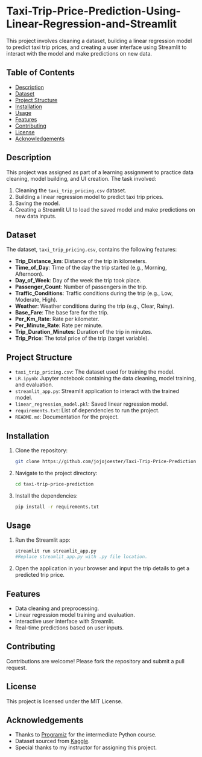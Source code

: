 # Taxi-Trip-Price-Prediction-Using-Linear-Regression-and-Streamlit

This project involves cleaning a dataset, building a linear regression model to predict taxi trip prices, and creating a user interface using Streamlit to interact with the model and make predictions on new data.

## Table of Contents

- [Description](#description)
- [Dataset](#dataset)
- [Project Structure](#project-structure)
- [Installation](#installation)
- [Usage](#usage)
- [Features](#features)
- [Contributing](#contributing)
- [License](#license)
- [Acknowledgements](#acknowledgements)

## Description

This project was assigned as part of a learning assignment to practice data cleaning, model building, and UI creation. The task involved:
1. Cleaning the `taxi_trip_pricing.csv` dataset.
2. Building a linear regression model to predict taxi trip prices.
3. Saving the model.
4. Creating a Streamlit UI to load the saved model and make predictions on new data inputs.

## Dataset

The dataset, `taxi_trip_pricing.csv`, contains the following features:
- **Trip_Distance_km**: Distance of the trip in kilometers.
- **Time_of_Day**: Time of the day the trip started (e.g., Morning, Afternoon).
- **Day_of_Week**: Day of the week the trip took place.
- **Passenger_Count**: Number of passengers in the trip.
- **Traffic_Conditions**: Traffic conditions during the trip (e.g., Low, Moderate, High).
- **Weather**: Weather conditions during the trip (e.g., Clear, Rainy).
- **Base_Fare**: The base fare for the trip.
- **Per_Km_Rate**: Rate per kilometer.
- **Per_Minute_Rate**: Rate per minute.
- **Trip_Duration_Minutes**: Duration of the trip in minutes.
- **Trip_Price**: The total price of the trip (target variable).

## Project Structure

- `taxi_trip_pricing.csv`: The dataset used for training the model.
- `LR.ipynb`: Jupyter notebook containing the data cleaning, model training, and evaluation.
- `streamlit_app.py`: Streamlit application to interact with the trained model.
- `linear_regression_model.pkl`: Saved linear regression model.
- `requirements.txt`: List of dependencies to run the project.
- `README.md`: Documentation for the project.

## Installation

1. Clone the repository:
   ```bash
   git clone https://github.com/jojojoester/Taxi-Trip-Price-Prediction-Using-Linear-Regression-and-Streamlit.git
   ```

2. Navigate to the project directory:
   ```bash
   cd taxi-trip-price-prediction
   ```

3. Install the dependencies:
   ```bash
   pip install -r requirements.txt
   ```

## Usage

1. Run the Streamlit app:
   ```bash
   streamlit run streamlit_app.py
   #Replace streamlit_app.py with .py file location.
   ```

2. Open the application in your browser and input the trip details to get a predicted trip price.

## Features

- Data cleaning and preprocessing.
- Linear regression model training and evaluation.
- Interactive user interface with Streamlit.
- Real-time predictions based on user inputs.


## Contributing

Contributions are welcome! Please fork the repository and submit a pull request.

## License

This project is licensed under the MIT License.

## Acknowledgements

- Thanks to [Programiz](https://www.programiz.com) for the intermediate Python course.
- Dataset sourced from [Kaggle](https://www.kaggle.com).
- Special thanks to my instructor for assigning this project.
